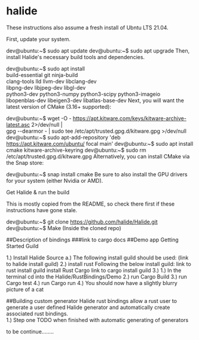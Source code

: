 # halide
  

These instructions also assume a fresh install of Ubntu LTS 21.04.

First, update your system.

dev@ubuntu:~$ sudo apt update
dev@ubuntu:~$ sudo apt upgrade
Then, install Halide's necessary build tools and dependencies.

dev@ubuntu:~$ sudo apt install \
                  build-essential git ninja-build \
                  clang-tools lld llvm-dev libclang-dev \
                  libpng-dev libjpeg-dev libgl-dev \
                  python3-dev python3-numpy python3-scipy python3-imageio \
                  libopenblas-dev libeigen3-dev libatlas-base-dev
Next, you will want the latest version of CMake (3.16+ supported):

dev@ubuntu:~$ wget -O - https://apt.kitware.com/keys/kitware-archive-latest.asc 2>/dev/null |\
              gpg --dearmor - | sudo tee /etc/apt/trusted.gpg.d/kitware.gpg >/dev/null
dev@ubuntu:~$ sudo apt-add-repository 'deb https://apt.kitware.com/ubuntu/ focal main'
dev@ubuntu:~$ sudo apt install cmake kitware-archive-keyring
dev@ubuntu:~$ sudo rm /etc/apt/trusted.gpg.d/kitware.gpg
Alternatively, you can install CMake via the Snap store:

dev@ubuntu:~$ snap install cmake
Be sure to also install the GPU drivers for your system (either Nvidia or AMD).

Get Halide & run the build

This is mostly copied from the README, so check there first if these instructions have gone stale.

dev@ubuntu:~$ git clone https://github.com/halide/Halide.git
dev@ubuntu:~$ Make (Inside the cloned repo)


##Description of bindings 
###link to cargo docs 
##Demo app Getting Started Guild 

1.) Install Halide Source 
    a.) The following install guild should be used: (link to halide install guild) 
2.) 
    install rust Following the below install guild: 
        link to rust install guild 
    install Rust Cargo 
        link to cargo install guild 
3.) 
    1.) In the terminal cd into the Halide/RustBindings/Demo 
    2.) run Cargo Build 
    3.) run Cargo test 
    4.) run Cargo run 
4.) You should now have a slightly blurry picture of a cat  
 
##Building custom generator 
Halide rust bindings allow a rust user to generate a user defined Halide generator and automatically create associated rust bindings.  
1.) Step one TODO when finished with automatic generating of generators  


to be continue........
  
